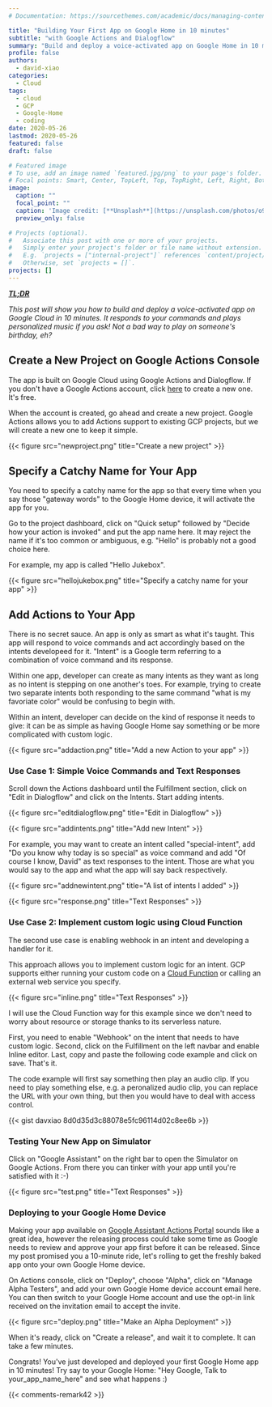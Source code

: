 ```yaml
---
# Documentation: https://sourcethemes.com/academic/docs/managing-content/

title: "Building Your First App on Google Home in 10 minutes"
subtitle: "with Google Actions and Dialogflow"
summary: "Build and deploy a voice-activated app on Google Home in 10 minutes. It responds to your commands and plays personalized music if you ask! Not a bad way to play on someone's birthday, eh? :-)"
profile: false
authors:
  - david-xiao
categories:
  - Cloud
tags:
  - cloud
  - GCP
  - Google-Home
  - coding
date: 2020-05-26
lastmod: 2020-05-26
featured: false
draft: false

# Featured image
# To use, add an image named `featured.jpg/png` to your page's folder.
# Focal points: Smart, Center, TopLeft, Top, TopRight, Left, Right, BottomLeft, Bottom, BottomRight.
image:
  caption: ""
  focal_point: ""
  caption: 'Image credit: [**Unsplash**](https://unsplash.com/photos/o9KZozGAKQo)'
  preview_only: false

# Projects (optional).
#   Associate this post with one or more of your projects.
#   Simply enter your project's folder or file name without extension.
#   E.g. `projects = ["internal-project"]` references `content/project/deep-learning/index.md`.
#   Otherwise, set `projects = []`.
projects: []
---
```


***[TL;DR](https://en.wikipedia.org/wiki/Wikipedia:Too_long;_didn%27t_read)***

*This post will show you how to build and deploy a voice-activated app on Google Cloud in 10 minutes. It responds to your commands and plays personalized music if you ask! Not a bad way to play on someone's birthday, eh?*

## Create a New Project on Google Actions Console

The app is built on Google Cloud using Google Actions and Dialogflow. If you don't have a Google Actions account, click [here](https://console.actions.google.com/) to create a new one. It's free.

When the account is created, go ahead and create a new project. Google Actions allows you to add Actions support to existing GCP projects, but we will create a new one to keep it simple.

{{< figure src="newproject.png" title="Create a new project" >}}

## Specify a Catchy Name for Your App

You need to specify a catchy name for the app so that every time when you say those "gateway words" to the Google Home device, it will activate the app for you.

Go to the project dashboard, click on "Quick setup" followed by "Decide how your action is invoked" and put the app name here. It may reject the name if it's too common or ambiguous, e.g. "Hello" is probably not a good choice here.

For example, my app is called "Hello Jukebox".

{{< figure src="hellojukebox.png" title="Specify a catchy name for your app" >}}

## Add Actions to Your App

There is no secret sauce. An app is only as smart as what it's taught. This app will respond to voice commands and act accordingly based on the intents developeed for it. "Intent" is a Google term referring to a combination of voice command and its response.

Within one app, developer can create as many intents as they want as long as no intent is stepping on one another's toes. For example, trying to create two separate intents both responding to the same command "what is my favoriate color" would be confusing to begin with.

Within an intent, developer can decide on the kind of response it needs to give: it can be as simple as having Google Home say something or be more complicated with custom logic.

{{< figure src="addaction.png" title="Add a new Action to your app" >}}

### Use Case 1: Simple Voice Commands and Text Responses

Scroll down the Actions dashboard until the Fulfillment section, click on "Edit in Dialogflow" and click on the Intents. Start adding intents.

{{< figure src="editdialogflow.png" title="Edit in Dialogflow" >}}

{{< figure src="addintents.png" title="Add new Intent" >}}

For example, you may want to create an intent called "special-intent", add "Do you know why today is so special" as voice command and add "Of course I know, David" as text responses to the intent. Those are what you would say to the app and what the app will say back respectively.

{{< figure src="addnewintent.png" title="A list of intents I added" >}}

{{< figure src="response.png" title="Text Responses" >}}

### Use Case 2: Implement custom logic using Cloud Function

The second use case is enabling webhook in an intent and developing a handler for it.

This approach allows you to implement custom logic for an intent. GCP supports either running your custom code on a [Cloud Function](https://cloud.google.com/functions) or calling an external web service you specify.

{{< figure src="inline.png" title="Text Responses" >}}

I will use the Cloud Function way for this example since we don't need to worry about resource or storage thanks to its serverless nature.

First, you need to enable "Webhook" on the intent that needs to have custom logic. Second, click on the Fulfillment on the left navbar and enable Inline editor. Last, copy and paste the following code example and click on save. That's it.

The code example will first say something then play an audio clip. If you need to play something else, e.g. a peronalized audio clip, you can replace the URL with your own thing, but then you would have to deal with access control.

{{< gist davxiao 8d0d35d3c88078e5fc96114d02c8ee6b >}}

### Testing Your New App on Simulator

Click on "Google Assistant" on the right bar to open the Simulator on Google Actions. From there you can tinker with your app until you're satisfied with it :-)

{{< figure src="test.png" title="Text Responses" >}}

### Deploying to your Google Home Device

Making your app available on [Google Assistant Actions Portal](https://assistant.google.com/explore) sounds like a great idea, however the releasing process could take some time as Google needs to review and approve your app first before it can be released. Since my post promised you a 10-minute ride, let's rolling to get the freshly baked app onto your own Google Home device.

On Actions console, click on "Deploy", choose "Alpha", click on "Manage Alpha Testers", and add your own Google Home device account email here. You can then switch to your Google Home account and use the opt-in link received on the invitation email to accept the invite.

{{< figure src="deploy.png" title="Make an Alpha Deployment" >}}

When it's ready, click on "Create a release", and wait it to complete. It can take a few minutes.

Congrats! You've just developed and deployed your first Google Home app in 10 minutes! Try say to your Google Home: "Hey Google, Talk to your_app_name_here" and see what happens :)

{{< comments-remark42 >}}
